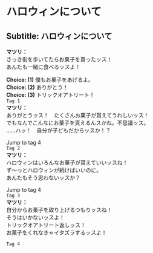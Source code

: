 # ハロウィンについて

  
## Subtitle: ハロウィンについて
  
**マツリ：**  
さっき街を歩いてたらお菓子を貰ったッス！  
あんたも一緒に食べるッスよ！  
  
**Choice: (1)**  僕もお菓子をあげるよ。  
**Choice: (2)**  ありがとう！  
**Choice: (3)**  トリックオアトリート！  
`Tag 1`  
**マツリ：**  
ありがとうッス！　たくさんお菓子が貰えてうれしいッス！  
でもなんでこんなにお菓子を貰えるんスかね。不思議ッス。  
……ハッ！　自分が子どもだからッスか！？  
  
Jump to tag 4  
`Tag 2`  
**マツリ：**  
ハロウィンはいろんなお菓子が貰えていいッスね！  
ず～っとハロウィンが続けばいいのに。  
あんたもそう思わないッスか？  
  
Jump to tag 4  
`Tag 3`  
**マツリ：**  
自分からお菓子を取り上げるつもりッスね！  
そうはいかないッスよ！  
トリックオアトリート返しッス！  
お菓子をくれなきゃイタズラするッスよ！  
  
`Tag 4`  
